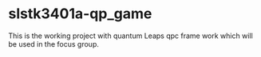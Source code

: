 # slstk3401a-qp_game
This is the working project with quantum Leaps qpc frame work which will be used in the focus group.
